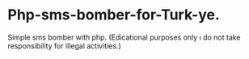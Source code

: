 # Php-sms-bomber-for-Turk-ye.
Simple sms bomber with php. (Edicational purposes only ı do not take responsibility for illegal activities.)

